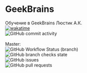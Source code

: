 # GeekBrains
Обучение в GeekBrains Люстик А.К. <br>
[![wakatime](https://wakatime.com/badge/github/lameRER/GeekBrains.svg)](https://wakatime.com/badge/github/lameRER/GeekBrains)<br>
![GitHub commit activity](https://img.shields.io/github/commit-activity/m/lamerer/GeekBrains)<br>
<br>
Master:<br>
![GitHub Workflow Status (branch)](https://img.shields.io/github/workflow/status/lameRER/GeekBrains/.NET/master)<br>
![GitHub branch checks state](https://img.shields.io/github/checks-status/lameRER/HTMLTemplate.core/master)<br>
![GitHub issues](https://img.shields.io/github/issues/lamerer/GeekBrains)<br>
![GitHub pull requests](https://img.shields.io/github/issues-pr/lamerer/GeekBrains)
